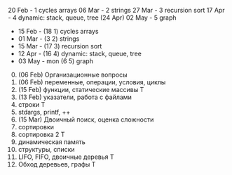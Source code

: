 20 Feb - 1 cycles arrays
06 Mar - 2 strings
27 Mar - 3 recursion sort
17 Apr - 4 dynamic: stack, queue, tree
(24 Apr) 02 May - 5 graph

* 15 Feb - (18 1) cycles arrays
* 01 Mar - (3 2) strings
* 15 Mar - (17 3) recursion sort
* 12 Apr - (16 4) dynamic: stack, queue, tree
* 03 May - mon (6 5) graph


0.  (06 Feb) Организационные вопросы
1.  (06 Feb) переменные, операции, условия, циклы
2.  (15 Feb) функции, статические массивы
T
3.  (13 Feb) указатели, работа с файлами
4.  строки
T
5.  stdargs, printf, ++
6.  (15 Mar) Двоичный поиск, оценка сложности
7.  сортировки
8.  сортировка 2
T
9.  динамическая память
10. структуры, списки
11. LIFO, FIFO, двоичные деревья
T
12. Обход деревьев, графы
T